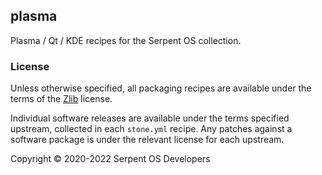 ## plasma

Plasma / Qt / KDE recipes for the Serpent OS collection.

### License

Unless otherwise specified, all packaging recipes are available under
the terms of the [Zlib](https://spdx.org/licenses/Zlib.html) license.

Individual software releases are available under the terms specified
upstream, collected in each `stone.yml` recipe. Any patches against
a software package is under the relevant license for each upstream.

Copyright © 2020-2022 Serpent OS Developers